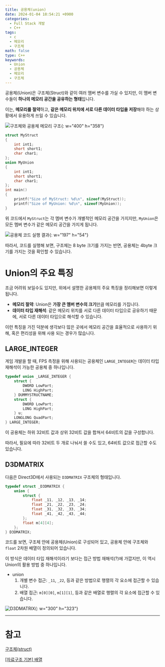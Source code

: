 ```yaml
---
title: 공용체(union)
date: 2024-01-04 18:54:21 +0900
categories:
  - Full Stack 개발
  - C++
tags:
  - c
  - 메모리
  - 구조체
math: false
type: C++
keywords:
  - Union
  - 공용체
  - 메모리
  - 구조체
---
```


공용체(Union)은 구조체(Struct)와 같이 여러 멤버 변수를 가실 수 있지만, 이 멤버 변수들이 **하나의 메모리 공간을 공유하는 형태**입니다.

이는, <span class="font_highlight">**메모리를 절약**하고, **같은 메모리 위치에 서로 다른 데이터 타입을 저장**</span>해야 하는 상황에서 유용하게 쓰일 수 있습니다.

![구조체와 공용체 메모리 구조](https://i.postimg.cc/Y9NF0S5W/2.webp){: w="400" h="358"}

```cpp
struct MyStruct
{
	int int1;
	short short1;
	char char1;
};
union MyUnion
{
	int int1;
	short short1;
	char char1;
};
int main()
{
	printf("Size of MyStruct: %d\n", sizeof(MyStruct));
	printf("Size of MyUnion: %d\n", sizeof(MyUnion));
}
```

위 코드에서 `MyStruct`는 각 멤버 변수가 개별적인 메모리 공간을 가지지만, `MyUnion`은 모든 멤버 변수가 같은 메모리 공간을 가지게 됩니다.

![공용체 코드 실행 결과](https://i.postimg.cc/DZ3s7GMh/image.webp){: w="197" h="54"}

따라서, 코드를 실행해 보면, 구조체는 8 byte 크기를 가지는 반면, 공용체는 4byte 크기를 가지는 것을 확인할 수 있습니다.

# Union의 주요 특징

조금 어려워 보일수도 있지만, 위에서 설명한 공용체의 주요 특징을 정리해보면 이렇게 됩니다.

- <span class="important">**메모리 절약**</span>: Union은 **가장 큰 멤버 변수의 크기**만큼 메모리를 가집니다.
- <span class="important">**데이터 타입 재해석**</span>: 같은 메모리 위치를 서로 다른 데이터 타입으로 공유하기 때문에, 서로 다른 데이터 타입으로 해석할 수 있습니다.

이런 특징을 가진 덕분에 생각보다 많은 곳에서 메모리 공간을 효율적으로 사용하기 위해, 혹은 편리성을 위해 사용 되는 경우가 많습니다.

## LARGE_INTEGER

게임 개발을 할 때, FPS 측정을 위해 사용되는 공용체인 `LARGE_INTEGER`는 데이터 타입 재해석이 가능한 공용체 중 하나입니다.

```cpp
typedef union _LARGE_INTEGER {
    struct {
        DWORD LowPart;
        LONG HighPart;
    } DUMMYSTRUCTNAME;
    struct {
        DWORD LowPart;
        LONG HighPart;
    } u;
    LONGLONG QuadPart;
} LARGE_INTEGER;
```

이 공용체는 하위 32비트 값과 상위 32비트 값을 합쳐서 64비트의 값을 구성합니다.

따라서, 필요에 따라 32비트 두 개로 나눠서 쓸 수도 있고, 64비트 값으로 접근할 수도 있습니다.

## D3DMATRIX

다음은 Direct3D에서 사용되는 `D3DMATRIX` 구조체의 형태입니다.

```cpp
typedef struct _D3DMATRIX {
    union {
        struct {
            float _11, _12, _13, _14;
            float _21, _22, _23, _24;
            float _31, _32, _33, _34;
            float _41, _42, _43, _44;
        };
        float m[4][4];
    };
} D3DMATRIX;
```

코드를 보면, 구조체 안에 공용체(Union)로 구성되어 있고, 공용체 안에 구조체와 `float` 2차원 배열이 정의되어 있습니다.

이 방식은 데이터 타입 재해석이라기 보다는 접근 방법 재해석(?)에 가깝지만, 이 역시 Union의 활용 방법 중 하나입니다.

- union
	1. 개별 변수 접근: `_11`, `_22`, 등과 같은 방법으로 행렬의 각 요소에 접근할 수 있습니다.
	2. 배열 접근: `m[0][0]`, `m[1][1]`, 등과 같은 배열로 행렬의 각 요소에 접근할 수 있습니다.

![D3DMATRIX](https://i.postimg.cc/hjQGt8jj/D3-DMATRIX.webp){: w="300" h="323"}

---

# 참고

[구조체(struct)](/posts/%EA%B5%AC%EC%A1%B0%EC%B2%B4(struct)/)

[\[자료구조 기본\] 배열](/posts/%EC%9E%90%EB%A3%8C%EA%B5%AC%EC%A1%B0-%EA%B8%B0%EB%B3%B8-%EB%B0%B0%EC%97%B4/)
